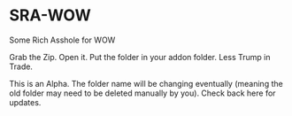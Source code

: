 # SRA-WOW
Some Rich Asshole for WOW

Grab the Zip. Open it. Put the folder in your addon folder. Less Trump in Trade. 

This is an Alpha. The folder name will be changing eventually (meaning the old folder may need to be deleted manually by you). Check back here for updates.
